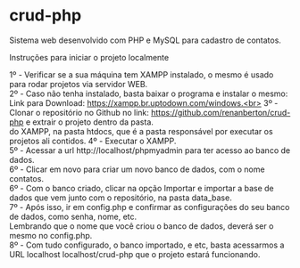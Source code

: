 # crud-php
Sistema web desenvolvido com PHP e MySQL para cadastro de contatos.

Instruções para iniciar o projeto localmente

1º - Verificar se a sua máquina tem XAMPP instalado, o mesmo é usado para rodar projetos via servidor WEB. <br>
2º - Caso não tenha instalado, basta baixar o programa e instalar o mesmo: <br>
Link para Download: https://xampp.br.uptodown.com/windows.<br>
3º - Clonar o repositório no Github no link: https://github.com/renanberton/crud-php e extrair o projeto dentro da pasta.<br>
do XAMPP, na pasta htdocs, que é a pasta responsável por executar os projetos ali contidos.
4º - Executar o XAMPP.<br>
5º - Acessar a url http://localhost/phpmyadmin para ter acesso ao banco de dados.<br>
6º - Clicar em novo para criar um novo banco de dados, com o nome contatos.<br>
6º - Com o banco criado, clicar na opção Importar e importar a base de dados que vem junto com o repositório, 
na pasta data_base.<br>
7º - Após isso, ir em config.php e confirmar as configurações do seu banco de dados, como senha, nome, etc.<br>
Lembrando que o nome que você criou o banco de dados, deverá ser o mesmo no config.php.<br>
8º - Com tudo configurado, o banco importado, e etc, basta acessarmos a URL localhost localhost/crud-php que o projeto
estará funcionando.<br>
